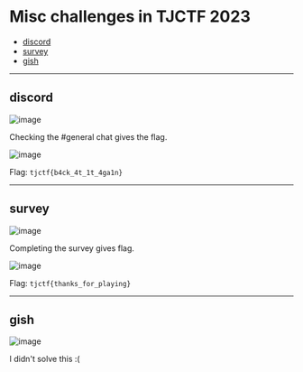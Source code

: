 # Misc challenges in TJCTF 2023
- [discord](#discord)
- [survey](#survey)
- [gish](#gish)

-----

## discord

![image](https://github.com/jeromepalayoor/ctf-archive-hub/assets/63996033/a778a745-24d7-4be1-a1be-5923cf6cf4f2)

Checking the #general chat gives the flag.

![image](https://github.com/jeromepalayoor/ctf-archive-hub/assets/63996033/9de0f755-4f6b-40dc-bd4c-313eb7bb9902)

Flag: `tjctf{b4ck_4t_1t_4ga1n}`

-----

## survey

![image](https://github.com/jeromepalayoor/ctf-archive-hub/assets/63996033/aca8630b-130d-4077-8d8a-94683474fb2f)

Completing the survey gives flag.

![image](https://github.com/jeromepalayoor/ctf-archive-hub/assets/63996033/a1f44915-ba53-4b11-b079-bf70fe08445f)

Flag: `tjctf{thanks_for_playing}`

-----

## gish

![image](https://github.com/jeromepalayoor/ctf-archive-hub/assets/63996033/9274f1d4-1306-4973-b823-c0ec20107ac8)

I didn't solve this :(
